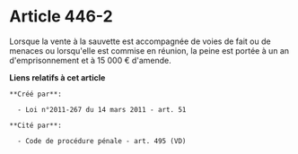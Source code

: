 # Article 446-2

Lorsque la vente à la sauvette est accompagnée de voies de fait ou de menaces ou lorsqu'elle est commise en réunion, la peine
est portée à un an d'emprisonnement et à 15 000 € d'amende.

**Liens relatifs à cet article**

	**Créé par**:

	  - Loi n°2011-267 du 14 mars 2011 - art. 51

	**Cité par**:

	  - Code de procédure pénale - art. 495 (VD)
